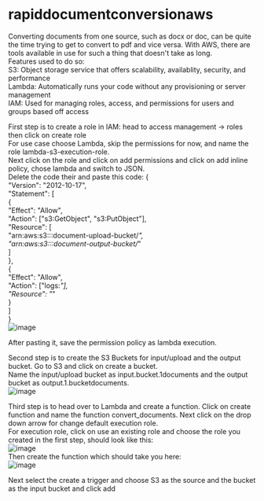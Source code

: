 # rapiddocumentconversionaws

Converting documents from one source, such as docx or doc, can be quite the time trying to get to convert to pdf and vice versa. With AWS, there are tools available in use for such a thing that doesn't take as long.  
Features used to do so:  
S3:  Object storage service that offers scalability, availablity, security, and performance  
Lambda: Automatically runs your code without any provisioning or server management  
IAM: Used for managing roles, access, and permissions for users and groups based off access  

First step is to create a role in IAM: head to access management -> roles then click on create role  
For use case choose Lambda, skip the permissions for now, and name the role lambda-s3-execution-role.  
Next click on the role and click on add permissions and click on add inline policy, chose lambda and switch to JSON.  
Delete the code their and paste this code: 
{    
  "Version": "2012-10-17",  
  "Statement": [  
    {  
      "Effect": "Allow",  
      "Action": ["s3:GetObject", "s3:PutObject"],  
      "Resource": [  
        "arn:aws:s3:::document-upload-bucket/*",  
        "arn:aws:s3:::document-output-bucket/*"  
      ]  
    },  
    {  
      "Effect": "Allow",  
      "Action": ["logs:*"],  
      "Resource": "*"  
    }  
  ]  
}  
![image](https://github.com/user-attachments/assets/7523d6db-1632-4ff7-8862-7b735d8dd125)  

After pasting it, save the permission policy as lambda execution.  

Second step is to create the S3 Buckets for input/upload and the output bucket. Go to S3 and click on create a bucket.  
Name the input/upload bucket as input.bucket.1documents and the output bucket as output.1.bucketdocuments.  
![image](https://github.com/user-attachments/assets/f79b26bb-b67e-46f2-9320-7444fe48608f)

Third step is to head over to Lambda and create a function. Click on create function and name the function convert_documents. Next click on the drop down arrow for change default execution role.  
For execution role, click on use an existing role and choose the role you created in the first step, should look like this:  
![image](https://github.com/user-attachments/assets/74cdc449-ecff-4d63-82e5-15943040b98a)  
Then create the function which should take you here:  
![image](https://github.com/user-attachments/assets/2f74d40d-051e-4d2b-8989-7e0cb6d32706)  

Next select the create a trigger and choose S3 as the source and the bucket as the input bucket and click add


